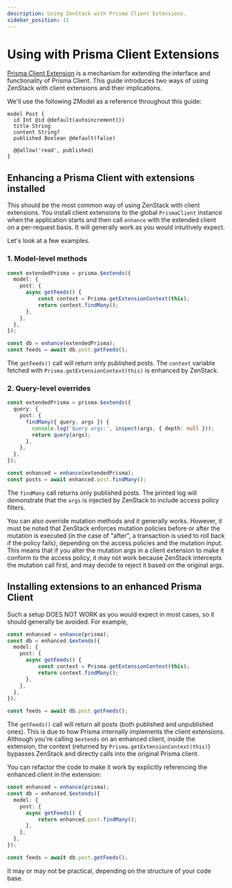```yaml
---
description: Using ZenStack with Prisma Client Extensions.
sidebar_position: 11
---
```


# Using with Prisma Client Extensions

[Prisma Client Extension](https://www.prisma.io/docs/orm/prisma-client/client-extensions) is a mechanism for extending the interface and functionality of Prisma Client. This guide introduces two ways of using ZenStack with client extensions and their implications.

We'll use the following ZModel as a reference throughout this guide:

```zmodel
model Post {
  id Int @id @default(autoincrement())
  title String
  content String?
  published Boolean @default(false)

  @@allow('read', published)
}
```

## Enhancing a Prisma Client with extensions installed

This should be the most common way of using ZenStack with client extensions. You install client extensions to  the global `PrismaClient` instance when the application starts and then call `enhance` with the extended client on a per-request basis. It will generally work as you would intuitively expect.

Let's look at a few examples.

### 1. Model-level methods

```ts
const extendedPrisma = prisma.$extends({
  model: {
    post: {
      async getFeeds() {
          const context = Prisma.getExtensionContext(this);
          return context.findMany();
      },
    },
  },
});

const db = enhance(extendedPrisma);
const feeds = await db.post.getFeeds();
```

The `getFeeds()` call will return only published posts. The `context` variable fetched with `Prisma.getExtensionContext(this)` is enhanced by ZenStack.

### 2. Query-level overrides

```ts
const extendedPrisma = prisma.$extends({
  query: {
    post: {
      findMany({ query, args }) {
        console.log('Query args:', inspect(args, { depth: null }));
        return query(args);
      },
    },
  },
});

const enhanced = enhance(extendedPrisma);
const posts = await enhanced.post.findMany();
```

The `findMany` call returns only published posts. The printed log will demonstrate that the `args` is injected by ZenStack to include access policy filters.

You can also override mutation methods and it generally works. However, it must be noted that ZenStack enforces mutation policies before or after the mutation is executed (in the case of "after", a transaction is used to roll back if the policy fails), depending on the access policies and the mutation input. This means that if you alter the mutation args in a client extension to make it conform to the access policy, it may not work because ZenStack intercepts the mutation call first, and may decide to reject it based on the original args.

## Installing extensions to an enhanced Prisma Client

Such a setup DOES NOT WORK as you would expect in most cases, so it should generally be avoided. For example,

```ts
const enhanced = enhance(prisma);
const db = enhanced.$extends({
  model: {
    post: {
      async getFeeds() {
          const context = Prisma.getExtensionContext(this);
          return context.findMany();
      },
    },
  },
});

const feeds = await db.post.getFeeds();
```

The `getFeeds()` call will return all posts (both published and unpublished ones). This is due to how Prisma internally implements the client extensions. Although you're calling `$extends` on an enhanced client, inside the extension, the context (returned by `Prisma.getExtensionContext(this)`) bypasses ZenStack and directly calls into the original Prisma client.

You can refactor the code to make it work by explicitly referencing the enhanced client in the extension:

```ts
const enhanced = enhance(prisma);
const db = enhanced.$extends({
  model: {
    post: {
      async getFeeds() {
          return enhanced.post.findMany();
      },
    },
  },
});

const feeds = await db.post.getFeeds();
```

It may or may not be practical, depending on the structure of your code base.
